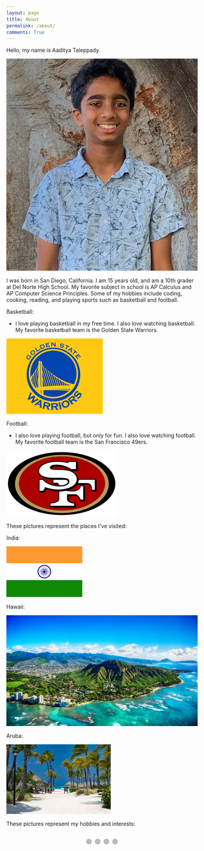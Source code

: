 ```yaml
---
layout: page
title: About
permalink: /about/
comments: True
---
```


Hello, my name is Aaditya Taleppady.

<img src="../images/full_picture.png">

I was born in San Diego, California. I am 15 years old, and am a 10th grader at Del Norte High School. My favorite subject in school is AP Calculus and AP Computer Science Principles. Some of my hobbies include coding, cooking, reading, and playing sports such as basketball and football.

Basketball:

- I love playing basketball in my free time. I also love watching basketball. My favorite basketball team is the Golden State Warriors.

<img src="../images/gsw_logo.png">


Football:

- I also love playing football, but only for fun. I also love watching football. My favorite football team is the San Francisco 49ers.

<img src="../images/49ers_logo.png">


These pictures represent the places I've visited:

<p>India:</p>
<img src="../images/indiaflag.png">

<p>Hawaii:</p>
<img src="../images/hawaii_image.jpg">

<p>Aruba:</p>
<img src="../images/aruba.jpg">



These pictures represent my hobbies and interests:


 <style>
        /* Slideshow container */
        .slideshow-container {
            max-width: 1000px;
            position: relative;
            margin: auto;
        }

        /* Hide the images by default */
        .mySlides {
            display: none;
        }

        /* Image style */
        .mySlides img {
            width: 100%;
            border-radius: 5px;
        }

        /* Next & previous buttons */
        .prev, .next {
            cursor: pointer;
            position: absolute;
            top: 50%;
            width: auto;
            padding: 16px;
            margin-top: -22px;
            color: white;
            font-weight: bold;
            font-size: 18px;
            transition: 0.6s ease;
            border-radius: 0 3px 3px 0;
            user-select: none;
        }

        /* Position the "next button" to the right */
        .next {
            right: 0;
            border-radius: 3px 0 0 3px;
        }

        /* Caption text */
        .text {
            color: #f2f2f2;
            font-size: 15px;
            padding: 8px 12px;
            position: absolute;
            bottom: 8px;
            width: 100%;
            text-align: center;
        }

        /* Number text (1/3 etc) */
        .numbertext {
            color: #f2f2f2;
            font-size: 12px;
            padding: 8px 12px;
            position: absolute;
            top: 0;
        }

        /* Dots/bullets/indicators */
        .dot {
            cursor: pointer;
            height: 15px;
            width: 15px;
            margin: 0 2px;
            background-color: #bbb;
            border-radius: 50%;
            display: inline-block;
            transition: background-color 0.6s ease;
        }

        .active, .dot:hover {
            background-color: #717171;
        }

        /* Fading animation */
        .fade {
            animation-name: fade;
            animation-duration: 1.5s;
        }

        @keyframes fade {
            from {opacity: .4}
            to {opacity: 1}
        }
    </style>


<div class="slideshow-container">

<div class="mySlides fade">
    <div class="numbertext">1 / 4</div>
    <img src="../images/basketball.jpg" alt="Image 1">
    <div class="text">Basketball</div>
</div>

<div class="mySlides fade">
    <div class="numbertext">2 / 4</div>
    <img src="../images/coding.jpg" alt="Image 2">
    <div class="text">Coding</div>
</div>

<div class="mySlides fade">
    <div class="numbertext">3 / 4</div>
    <img src="../images/cooking.jpg" alt="Image 3">
    <div class="text">Cooking</div>
</div>

<div class="mySlides fade">
    <div class="numbertext">4 / 4</div>
    <img src="../images/football.jpg" alt="Image 4">
    <div class="text">Football</div>
</div>

<!-- Next and previous buttons -->
<a class="prev" onclick="plusSlides(-1)">&#10094;</a>
<a class="next" onclick="plusSlides(1)">&#10095;</a>

</div>

<br>

<!-- The dots/circles -->
<div style="text-align:center">
    <span class="dot" onclick="currentSlide(1)"></span> 
    <span class="dot" onclick="currentSlide(2)"></span> 
    <span class="dot" onclick="currentSlide(3)"></span>
    <span class="dot" onclick="currentSlide(4)"></span> 
</div>

<script>
    let slideIndex = 0;
    showSlides();

    function showSlides() {
        let i;
        let slides = document.getElementsByClassName("mySlides");
        let dots = document.getElementsByClassName("dot");
        for (i = 0; i < slides.length; i++) {
            slides[i].style.display = "none";  
        }
        slideIndex++;
        if (slideIndex > slides.length) {slideIndex = 1}    
        for (i = 0; i < dots.length; i++) {
            dots[i].className = dots[i].className.replace(" active", "");
        }
        slides[slideIndex-1].style.display = "block";  
        dots[slideIndex-1].className += " active";
        setTimeout(showSlides, 3000); // Change image every 3 seconds
    }

    function plusSlides(n) {
        slideIndex += n - 1;
        showSlides();
    }

    function currentSlide(n) {
        slideIndex = n - 1;
        showSlides();
    }
</script>

<script src="https://utteranc.es/client.js"
        repo="aadityataleppady/aaditya_2025"
        issue-term="pathname"
        theme="github-light"
        crossorigin="anonymous"
        async>
</script>